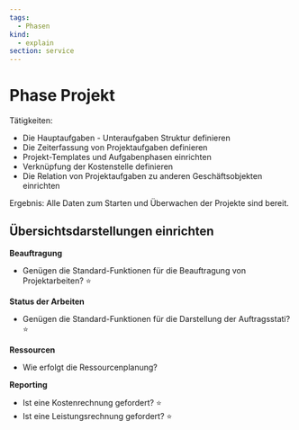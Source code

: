```yaml
---
tags:
  - Phasen
kind:
  - explain
section: service
---
```


# Phase Projekt

Tätigkeiten:

- Die Hauptaufgaben - Unteraufgaben Struktur definieren
- Die Zeiterfassung von Projektaufgaben definieren
- Projekt-Templates und Aufgabenphasen einrichten
- Verknüpfung der Kostenstelle definieren
- Die Relation von Projektaufgaben zu anderen Geschäftsobjekten einrichten

Ergebnis: Alle Daten zum Starten und Überwachen der Projekte sind bereit.

## Übersichtsdarstellungen einrichten

**Beauftragung**

- Genügen die Standard-Funktionen für die Beauftragung von Projektarbeiten? ⭐

**Status der Arbeiten**

- Genügen die Standard-Funktionen für die Darstellung der Auftragsstati? ⭐

**Ressourcen**

- Wie erfolgt die Ressourcenplanung?

**Reporting**

- Ist eine Kostenrechnung gefordert? ⭐
- Ist eine Leistungsrechnung gefordert? ⭐
